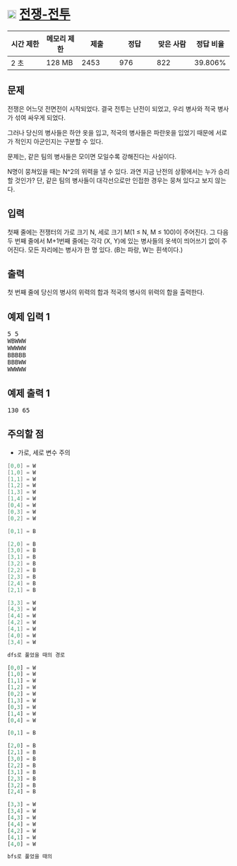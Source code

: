 # <img src="https://d2gd6pc034wcta.cloudfront.net/tier/10.svg" class="solvedac-tier" width="20px"> [전쟁-전투](https://www.acmicpc.net/problem/1303)

<div class="col-md-12">
			<div class="table-responsive">
				<table class="table" id="problem-info">
				<thead>
				<tr>
									<th style="width:16%;">시간 제한</th>
					<th style="width:16%;">메모리 제한</th>
					<th style="width:17%;">제출</th>
					<th style="width:17%;">정답</th>
					<th style="width:17%;">맞은 사람</th>
					<th style="width:17%;">정답 비율</th>
								</tr>
				</thead>
				<tbody>
				<tr>
				<td>2 초 </td>
				<td>128 MB</td>
									<td>2453</td>
					<td>976</td>
					<td>822</td>
					<td>39.806%</td>
								</tr>
				</tbody>
				</table>
			</div>
</div>
    
## 문제
전쟁은 어느덧 전면전이 시작되었다. 결국 전투는 난전이 되었고, 우리 병사와 적국 병사가 섞여 싸우게 되었다.

그러나 당신의 병사들은 하얀 옷을 입고, 적국의 병사들은 파란옷을 입었기 때문에 서로가 적인지 아군인지는 구분할 수 있다.

문제는, 같은 팀의 병사들은 모이면 모일수록 강해진다는 사실이다.

N명이 뭉쳐있을 때는 N^2의 위력을 낼 수 있다. 과연 지금 난전의 상황에서는 누가 승리할 것인가? 단, 같은 팀의 병사들이 대각선으로만 인접한 경우는 뭉쳐 있다고 보지 않는다.

## 입력
첫째 줄에는 전쟁터의 가로 크기 N, 세로 크기 M(1 ≤ N, M ≤ 100)이 주어진다. 그 다음 두 번째 줄에서 M+1번째 줄에는 각각 (X, Y)에 있는 병사들의 옷색이 띄어쓰기 없이 주어진다. 모든 자리에는 병사가 한 명 있다. (B는 파랑, W는 흰색이다.)

## 출력
첫 번째 줄에 당신의 병사의 위력의 합과 적국의 병사의 위력의 합을 출력한다.

<div class="col-md-12">
				<div class="row">
					<div class="col-md-6">
						<section id="sampleinput1">
						<div class="headline">
						<h2>예제 입력 1
						</h2>
						</div>
						<pre class="sampledata" id="sample-input-1">5 5
WBWWW
WWWWW
BBBBB
BBBWW
WWWWW
</pre>
						</section>
					</div>
					<div class="col-md-6">
						<section id="sampleoutput1">
						<div class="headline">
						<h2>예제 출력 1
						</h2>
						</div>
						<pre class="sampledata" id="sample-output-1">130 65
</pre>
						</section>
					</div>
									</div>
</div>

## 주의할 점
 - 가로, 세로 변수 주의

```java
[0,0] = W
[1,0] = W
[1,1] = W
[1,2] = W
[1,3] = W
[1,4] = W
[0,4] = W
[0,3] = W
[0,2] = W

[0,1] = B

[2,0] = B
[3,0] = B
[3,1] = B
[3,2] = B
[2,2] = B
[2,3] = B
[2,4] = B
[2,1] = B

[3,3] = W
[4,3] = W
[4,4] = W
[4,2] = W
[4,1] = W
[4,0] = W
[3,4] = W

dfs로 풀었을 때의 경로
```

```python
[0,0] = W
[1,0] = W
[1,1] = W
[1,2] = W
[0,2] = W
[1,3] = W
[0,3] = W
[1,4] = W
[0,4] = W

[0,1] = B

[2,0] = B
[2,1] = B
[3,0] = B
[2,2] = B
[3,1] = B
[2,3] = B
[3,2] = B
[2,4] = B

[3,3] = W
[3,4] = W
[4,3] = W
[4,4] = W
[4,2] = W
[4,1] = W
[4,0] = W

bfs로 풀었을 때의 
```
